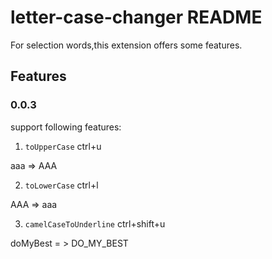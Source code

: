 # letter-case-changer README

For selection words,this extension offers some features.

## Features

### 0.0.3

support following features:

1. `toUpperCase` ctrl+u

aaa => AAA

2. `toLowerCase` ctrl+l

AAA => aaa

3. `camelCaseToUnderline` ctrl+shift+u

doMyBest = > DO_MY_BEST
